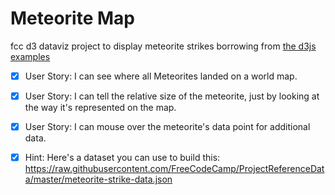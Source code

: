 # Meteorite Map

fcc d3 dataviz project to display meteorite strikes borrowing from [the d3js examples](http://bl.ocks.org/d3noob/5193723)

- [x] User Story: I can see where all Meteorites landed on a world map.

- [x] User Story: I can tell the relative size of the meteorite, just by looking at the way it's represented on the map.

- [x] User Story: I can mouse over the meteorite's data point for additional data.

- [x] Hint: Here's a dataset you can use to build this: https://raw.githubusercontent.com/FreeCodeCamp/ProjectReferenceData/master/meteorite-strike-data.json
